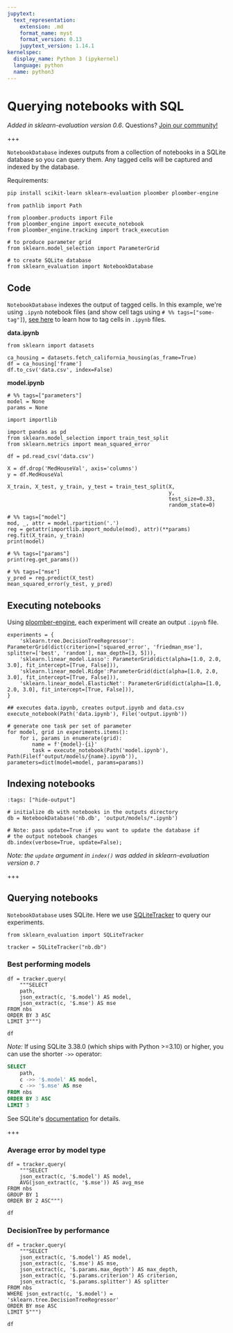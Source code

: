 ```yaml
---
jupytext:
  text_representation:
    extension: .md
    format_name: myst
    format_version: 0.13
    jupytext_version: 1.14.1
kernelspec:
  display_name: Python 3 (ipykernel)
  language: python
  name: python3
---
```


# Querying notebooks with SQL

*Added in sklearn-evaluation version 0.6*. Questions? [Join our community!](https://ploomber.io/community)

+++

`NotebookDatabase` indexes outputs from a collection of notebooks in a SQLite database so you can query them. Any tagged cells will be captured and indexed by the database.

Requirements:

```sh
pip install scikit-learn sklearn-evaluation ploomber ploomber-engine
```

```{code-cell} ipython3
from pathlib import Path

from ploomber.products import File
from ploomber_engine import execute_notebook
from ploomber_engine.tracking import track_execution

# to produce parameter grid
from sklearn.model_selection import ParameterGrid

# to create SQLite database
from sklearn_evaluation import NotebookDatabase
```

## Code

`NotebookDatabase` indexes the output of tagged cells. In this example, we're using `.ipynb` notebook files (and show cell tags using `# %% tags=["some-tag"]`), [see here](https://docs.ploomber.io/en/latest/user-guide/faq_index.html#parameterizing-notebooks) to learn how to tag cells in `.ipynb` files.

<b>data.ipynb</b>

```{code-cell} ipython3
from sklearn import datasets
```
```
ca_housing = datasets.fetch_california_housing(as_frame=True)
df = ca_housing['frame']
df.to_csv('data.csv', index=False)
```

<b>model.ipynb</b>
```
# %% tags=["parameters"]
model = None
params = None
```
```
import importlib

import pandas as pd
from sklearn.model_selection import train_test_split
from sklearn.metrics import mean_squared_error
```
```
df = pd.read_csv('data.csv')
```
```
X = df.drop('MedHouseVal', axis='columns')
y = df.MedHouseVal
```
```
X_train, X_test, y_train, y_test = train_test_split(X,
                                                    y,
                                                    test_size=0.33,
                                                    random_state=0)
```
```
# %% tags=["model"]
mod, _, attr = model.rpartition('.')
reg = getattr(importlib.import_module(mod), attr)(**params)
reg.fit(X_train, y_train)
print(model)
```
```
# %% tags=["params"]
print(reg.get_params())
```
```
# %% tags=["mse"]
y_pred = reg.predict(X_test)
mean_squared_error(y_test, y_pred)
```

## Executing notebooks

Using [ploomber-engine](https://ploomber-engine.readthedocs.io/en/latest/quick-start.html), each experiment will create an output `.ipynb` file.

```{code-cell} ipython3
experiments = {
    'sklearn.tree.DecisionTreeRegressor': ParameterGrid(dict(criterion=['squared_error', 'friedman_mse'], splitter=['best', 'random'], max_depth=[3, 5])),
    'sklearn.linear_model.Lasso': ParameterGrid(dict(alpha=[1.0, 2.0, 3.0], fit_intercept=[True, False])),
    'sklearn.linear_model.Ridge':ParameterGrid(dict(alpha=[1.0, 2.0, 3.0], fit_intercept=[True, False])), 
    'sklearn.linear_model.ElasticNet': ParameterGrid(dict(alpha=[1.0, 2.0, 3.0], fit_intercept=[True, False])), 
}

## executes data.ipynb, creates output.ipynb and data.csv
execute_notebook(Path('data.ipynb'), File('output.ipynb'))

# generate one task per set of parameter
for model, grid in experiments.items():
    for i, params in enumerate(grid):
        name = f'{model}-{i}'
        task = execute_notebook(Path('model.ipynb'), Path(File(f'output/models/{name}.ipynb')), parameters=dict(model=model, params=params))

```
## Indexing notebooks

```{code-cell} ipython3
:tags: ["hide-output"]

# initialize db with notebooks in the outputs directory
db = NotebookDatabase('nb.db', 'output/models/*.ipynb')

# Note: pass update=True if you want to update the database if
# the output notebook changes
db.index(verbose=True, update=False);
```

*Note: the `update` argument in `index()` was added in sklearn-evaluation version `0.7`*

+++

## Querying notebooks

`NotebookDatabase` uses SQLite. Here we use [SQLiteTracker](https://sklearn-evaluation.ploomber.io/en/stable/api/SQLiteTracker.html) to query our experiments.

```{code-cell} ipython3
from sklearn_evaluation import SQLiteTracker

tracker = SQLiteTracker("nb.db")
```

### Best performing models

```{code-cell} ipython3
df = tracker.query(
    """SELECT
    path,
    json_extract(c, '$.model') AS model,
    json_extract(c, '$.mse') AS mse
FROM nbs
ORDER BY 3 ASC
LIMIT 3""")

df
```

*Note:* If using SQLite 3.38.0 (which ships with Python >=3.10) or higher, you can use the shorter `->>` operator:

```sql
SELECT
    path,
    c ->> '$.model' AS model,
    c ->> '$.mse' AS mse
FROM nbs
ORDER BY 3 ASC
LIMIT 3
```

See SQLite's [documentation](https://www.sqlite.org/json1.html#jptr) for details.

+++

### Average error by model type

```{code-cell} ipython3
df = tracker.query(
    """SELECT
    json_extract(c, '$.model') AS model,
    AVG(json_extract(c, '$.mse')) AS avg_mse
FROM nbs
GROUP BY 1
ORDER BY 2 ASC""")

df
```

### DecisionTree by performance

```{code-cell} ipython3
df = tracker.query(
    """SELECT
    json_extract(c, '$.model') AS model,
    json_extract(c, '$.mse') AS mse,
    json_extract(c, '$.params.max_depth') AS max_depth,
    json_extract(c, '$.params.criterion') AS criterion,
    json_extract(c, '$.params.splitter') AS splitter
FROM nbs
WHERE json_extract(c, '$.model') = 'sklearn.tree.DecisionTreeRegressor'
ORDER BY mse ASC
LIMIT 5""")

df
```
